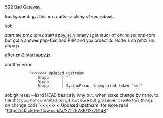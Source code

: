 502 Bad Gateway. 


background: got this error after clicking of vps reboot.


sol: 

start the pm2  {pm2 start appy.js}  //initally i get stuck of online sol php-fpm but got
a answer php-fpm had PHP and you proect its Node.js so pm2/run appy.js

after pm2 start appy.js.

another error


               "<<<<<<< Updated upstream
                   0|app      | ^^
                   0|app      | 
                   0|app      | SyntaxError: Unexpected token '<<'"

 sol: git reset --hard HEAD
 basically why but. when make change by nano. to file that you not commited on git. not sure but
 git/server create this things on change code '<<<<<<< Updated upstream' 
 for more read    "https://stackoverflow.com/a/27225239/12779148"
